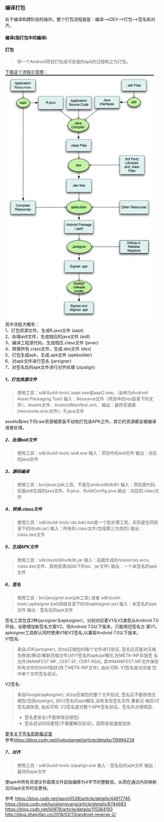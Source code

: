 ### 编译打包

处于编译构建阶段的操作。整个打包流程就是：编译-->DEX-->打包-->签名和对齐。
#### 编译(指打包中的编译)


#### 打包
> 将一个Android项目打包成可安装的apk的过程称之为打包。

下面这个流程示意图：
![img](../图片/img_打包流程图.png)  
其中流程大概有：  
1、打包资源文件，生成R.java文件 (aapt)  
2、处理aidl文件，生成相应的java文件 (aidl)  
3、编译工程源代码，生成相应.class文件 (javac)  
4、转换所有.class文件，生成.dex文件 (dex)  
5、打包生成apk，生成.apk文件 (apkbuilder)  
6、对apk文件进行签名 (jarsigner)  
7、对签名后的apk文件进行对齐处理 (zipalign)  

##### 1、打包资源文件
> 使用工具：sdk\build-tools\.\aapt.exe或aapt2.exe。(全称为Android Asset Packaging Tool)
> 输入：Resource文件（项目中的res目录下的文件）、Assets文件、AndroidManifest.xml。
> 输出：最终资源表(resources.arsc文件)，R.java文件

assets和res下的raw资源被原装不动地打包进APK之外，其它的资源都会被编译或者处理。

##### 2、处理aidl文件
> 使用工具：sdk\build-tools\.\aidl.exe
> 输入：项目中的aidl文件
> 输出：对应的java文件


##### 3、源码编译
> 使用工具：bin/javac(jdk工具，不是在androidSdk中)
> 输入：项目源代码、前面aidl生成的java文件、R.java、BuildConfig.java
> 输出：对应的.class文件


##### 4、转换.class文件
> 使用工具：sdk\build-tools\.\dx.bat(.bat是一个批处理工具，实际是在同目录下的lib\dx.jar)
> 输入：所有的.class文件(包括第三方库的)
> 输出：class.dex文件


##### 5、生成APK文件
> 使用工具：sdk\tools\lib\sdklib.jar
> 输入：前面生成的resources.arcs、class.dex文件、其他资源(如lib下的so、jar文件)
> 输出：一个未签名的apk文件


##### 6、签名
> 使用工具：bin/jarsigner.exe(jdk工具) 或者 sdk\build-tools\.\apksigner.bat(同级目录下的lib\apksigner.jar)
> 输入：未签名的apk文件
> 输出：签名后的apk文件

签名工具包含2种(jarsigner与apksigner)，分别对应着V1与V2类型从Android 7.0开始，谷歌增加新签名方案V2。但Android 7.0以下版本，只能用旧签名方
案V1。apksigner工具默认同时使用V1和V2签名,以兼容Android 7.0以下版本。   
V1签名:
> 来自JDK(jarsigner), 对zip压缩包的每个文件进行验证, 签名后还能对压缩包修改(移动/重新压缩文件)对V1签名的apk/jar解压,在META-INF存放签
> 名文件(MANIFEST.MF, CERT.SF, CERT.RSA), 其中MANIFEST.MF文件保存所有文件的SHA1指纹(除了META-INF文件), 由此可知: V1签名是对压缩
> 包中单个文件签名验证。

V2签名:
> 来自Google(apksigner), 对zip压缩包的整个文件验证, 签名后不能修改压缩包(包括zipalign), 对V2签名的apk解压,没有发现签名文件,重新压
  缩后V2签名就失效, 由此可知: V2签名是对整个APK签名验证。签名优点很明显:
> - 签名更安全(不能修改压缩包)
> - 签名验证时间更短(不需要解压验证)，因而安装速度加快

[更多关于签名机制看这里](签名机制.md)  
参考<https://blog.csdn.net/lyglostangel/article/details/119994238>

##### 7、对齐
> 使用工具：sdk\build-tools\.\zipalign.exe
> 输入：签名后的apk文件
> 输出：最终的apk文件

使apk中所有资源文件距离文件起始偏移为4字节的整数倍，从而在通过内存映射访问apk文件时会更快。




参考
<https://blog.csdn.net/jason0539/article/details/44917745>  
<https://blog.csdn.net/luoshengyang/article/details/8744683>  
<https://blog.csdn.net/li0978/article/details/115364193>  
<http://blog.zhaiyifan.cn/2016/02/13/android-reverse-2/>  
